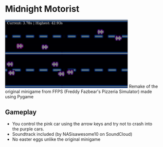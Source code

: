 # Midnight Motorist
<img alt="Gameplay Screenshot" src="./assets/game.png" width="80%">
Remake of the original minigame from FFPS (Freddy Fazbear's Pizzeria Simulator) made using Pygame

## Gameplay
* You control the pink car using the arrow keys and try not to crash into the purple cars.
* Soundtrack included (by NASisawesome10 on SoundCloud)
* No easter eggs unlike the original minigame
